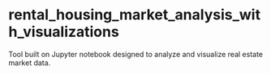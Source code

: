 # rental_housing_market_analysis_with_visualizations
Tool built on Jupyter notebook designed to analyze and visualize real estate market data.
